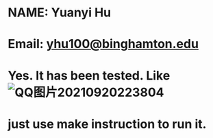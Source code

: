 # NAME: Yuanyi Hu
# Email: yhu100@binghamton.edu
# Yes. It has been tested. Like![QQ图片20210920223804](https://user-images.githubusercontent.com/80271869/134103933-c7c2d8c1-594d-4069-9564-2196526b1bfe.png)
# just use make instruction to run it.
